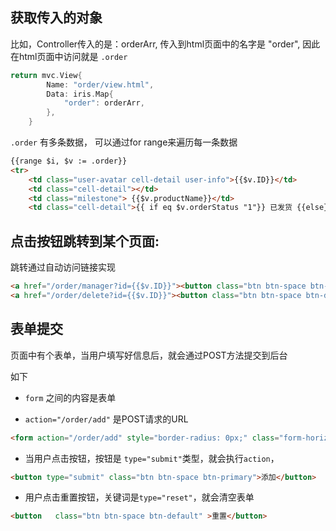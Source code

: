 





## **获取传入的对象**

比如，Controller传入的是：orderArr, 传入到html页面中的名字是 "order", 因此在html页面中访问就是 `.order`

```go
return mvc.View{
		Name: "order/view.html",
		Data: iris.Map{
			"order": orderArr,
		},
	}
```

`.order` 有多条数据， 可以通过for range来遍历每一条数据

```html
{{range $i, $v := .order}}
<tr>
    <td class="user-avatar cell-detail user-info">{{$v.ID}}</td>
    <td class="cell-detail"></td>
    <td class="milestone"> {{$v.productName}}</td>
    <td class="cell-detail">{{ if eq $v.orderStatus "1"}} 已发货 {{else}} 未发货 {{end}}</td>
```





## **点击按钮跳转到某个页面**:

跳转通过自动访问链接实现

```html
<a href="/order/manager?id={{$v.ID}}"><button class="btn btn-space btn-primary">修改</button></a>
<a href="/order/delete?id={{$v.ID}}"><button class="btn btn-space btn-danger">删除</button></a>1
```



## 表单提交

页面中有个表单，当用户填写好信息后，就会通过POST方法提交到后台

如下

- `form` 之间的内容是表单

- `action="/order/add"` 是POST请求的URL

```html
<form action="/order/add" style="border-radius: 0px;" class="form-horizontal group-border-dashed" method="post" >
```

- 当用户点击按钮，按钮是 `type="submit"`类型，就会执行`action`，

```html
<button type="submit" class="btn btn-space btn-primary">添加</button>
```

- 用户点击重置按钮，关键词是`type="reset"`，就会清空表单

```html
<button   class="btn btn-space btn-default" >重置</button>
```





